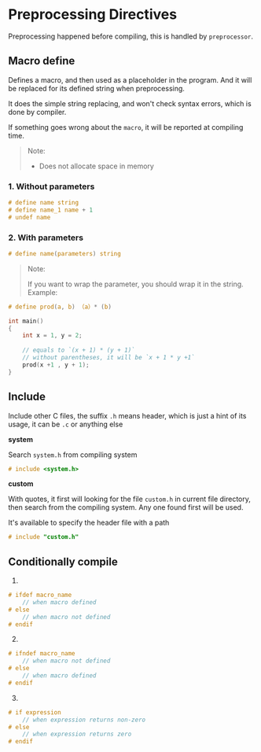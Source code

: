 Preprocessing Directives
=========================

Preprocessing happened before compiling, this is handled by `preprocessor`.

Macro define
------------

Defines a macro, and then used as a placeholder in the program. 
And it will be replaced for its defined string when preprocessing.

It does the simple string replacing, and won't check syntax errors, which is done by compiler.

If something goes wrong about the `macro`, it will be reported at compiling time.

> Note:
> 
> - Does not allocate space in memory

### 1. Without parameters

```C
# define name string
# define name_1 name + 1
# undef name
```

### 2. With parameters


```C
# define name(parameters) string
```

> Note:
> 
> If you want to wrap the parameter, you should wrap it in the string.
> Example:

```C
# define prod(a, b) （a）* (b)

int main()
{
    int x = 1, y = 2;
    
    // equals to `(x + 1) * (y + 1)`
    // without parentheses, it will be `x + 1 * y +1`
    prod(x +1 , y + 1);
}

```

Include
-------

Include other C files, the suffix `.h` means header, 
which is just a hint of its usage, it can be `.c` or anything else

**system**

Search `system.h` from compiling system

```C
# include <system.h>
```

**custom**

With quotes, it first will looking for the file `custom.h` in current file directory, then search from the compiling system.
Any one found first will be used.

It's available to specify the header file with a path

```C
# include "custom.h"
```


Conditionally compile
---------------------

1.

```C
# ifdef macro_name
    // when macro defined
# else
    // when macro not defined
# endif
```

2.

```C
# ifndef macro_name
    // when macro not defined
# else
    // when macro defined
# endif
```

3.

```C
# if expression
    // when expression returns non-zero
# else
    // when expression returns zero
# endif

```
